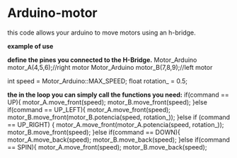 # Arduino-motor
this code allows your arduino to move motors using an h-bridge.

**example of use**

**define the pines you connected to the H-Bridge.**
Motor_Arduino motor_A(4,5,6);//right motor
Motor_Arduino motor_B(7,8,9);//left motor

int speed = Motor_Arduino::MAX_SPEED;
float rotation_ = 0.5;

**the in the loop you can simply call the functions you need:**
if(command == UP){
  motor_A.move_front(speed);
  motor_B.move_front(speed);
}else if(command == UP_LEFT){
  motor_A.move_front(speed);
  motor_B.move_front(motor_B.potencia(speed, rotation_));
}else if (command == UP_RIGHT) {
  motor_A.move_front(motor_A.potencia(speed, rotation_));
  motor_B.move_front(speed);
}else if(command == DOWN){
  motor_A.move_back(speed);
  motor_B.move_back(speed);
}else if(command == SPIN){
  motor_A.move_front(speed);
  motor_B.move_back(speed);
